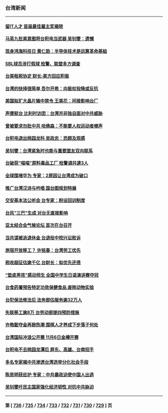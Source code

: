 ### 台湾新闻
---
#### [留IT人才 首届最佳雇主奖揭晓](../../pages/ncid1349361/n14097979.md) 
#### [马英九批美意图将台积电当武器 吴钊燮：遗憾](../../pages/ncid1349361/n14098016.md) 
#### [现身鸿海科技日 黄仁勋：半导体技术是运算革命基础](../../pages/ncid1349361/n14097988.md) 
#### [SBL球员涉打假球 检警、联盟多方调查](../../pages/ncid1349361/n14098014.md) 
#### [台美租税协定 财长:美方回应积极](../../pages/ncid1349361/n14097996.md) 
#### [台湾的抉择很简单 吾尔开希：向极权投降或反抗](../../pages/ncid1349361/n14097994.md) 
#### [美国拟扩大晶片输中禁令 王美花：间接影响台厂](../../pages/ncid1349361/n14097993.md) 
#### [声援挺台 比利时访团：台湾并非独自面对中共威胁](../../pages/ncid1349361/n14097998.md) 
#### [曾被要求勿批中共 哈佛森：不能要人权运动者噤声](../../pages/ncid1349361/n14097991.md) 
#### [台积电退出桃园龙科 吴政忠：恐顾及观感](../../pages/ncid1349361/n14097938.md) 
#### [吴钊燮：台湾紧急时也能与重要盟友双向联系](../../pages/ncid1349361/n14097944.md) 
#### [台破获“喵喵”原料毒品工厂 检警调共逮3人](../../pages/ncid1349361/n14097941.md) 
#### [全球围堵华为 专家：2原因让台湾成为破口](../../pages/ncid1349361/n14097939.md) 
#### [推广台湾汉诗与吟唱 国台图规划特展](../../pages/ncid1349361/n14097903.md) 
#### [交安基本法公听会 台专家：盼设回训制度](../../pages/ncid1349361/n14097905.md) 
#### [台风“三巴”生成 对台无直接影响](../../pages/ncid1349361/n14097912.md) 
#### [亚太经合会气候论坛 首次在台召开](../../pages/ncid1349361/n14097914.md) 
#### [当共谍被追退休金 台退役中校兴讼败诉](../../pages/ncid1349361/n14097915.md) 
#### [旅宿开放移工？ 许铭春：台湾劳工优先](../../pages/ncid1349361/n14097874.md) 
#### [税收超征估逾千亿 台财长：拟优先还债](../../pages/ncid1349361/n14097877.md) 
#### [“垫底男孩”感动师生 全国中学生日语演讲赛夺冠](../../pages/ncid1349361/n14097878.md) 
#### [台食药署预告特定功效保健食品 废除动物实验](../../pages/ncid1349361/n14097810.md) 
#### [台犯保法修法后 法务部估服务逾32万人](../../pages/ncid1349361/n14097807.md) 
#### [失联移工逾8万 台劳动部提四预防措施](../../pages/ncid1349361/n14097867.md) 
#### [许皓鋐夺金再掀热潮 围棋人才养成下步落子何处](../../pages/ncid1349361/n14097841.md) 
#### [台湾国际冲浪公开赛 11月6日金樽开赛](../../pages/ncid1349361/n14097766.md) 
#### [台积电不去桃园龙潭后 屏东、高雄、台南招手](../../pages/ncid1349361/n14097776.md) 
#### [多名专家揭中共渗透台湾选举分化社会手段](../../pages/ncid1349361/n14097236.md) 
#### [陈思明获庇护 专家：中共暴政迫使中国人出逃](../../pages/ncid1349361/n14096977.md) 
#### [吴钊燮吁民主国家强化经济韧性 对抗中共胁迫](../../pages/ncid1349361/n14097238.md) 

---
#### 第 [ [736](./736.md) / [735](./735.md) / [734](./734.md) / [733](./733.md) / [732](./732.md) / [731](./731.md) / [730](./730.md) / [729](./729.md) ] 页

